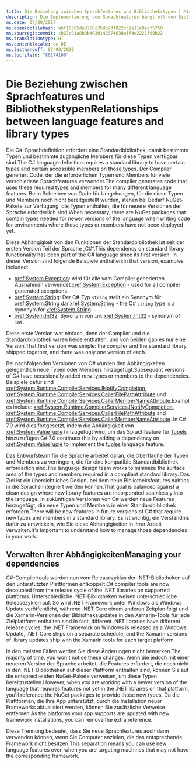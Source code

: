 ```yaml
---
title: Die Beziehung zwischen Sprachfeatures und Bibliothekstypen | Microsoft-Dokumentation
description: Die Implementierung von Sprachfeatures hängt oft von Bibliothekstypen ab. Diese Beziehung wird in diesem Artikel erläutert.
ms.date: 07/20/2017
ms.openlocfilehash: abf15385da3756c35db2df822cc2e11e9edf5758
ms.sourcegitcommit: cb27c01a8b0b4630148374638aff4e2221f90b22
ms.translationtype: HT
ms.contentlocale: de-DE
ms.lasthandoff: 07/09/2020
ms.locfileid: "86174100"
---
```

# <a name="relationships-between-language-features-and-library-types"></a><span data-ttu-id="40ad8-104">Die Beziehung zwischen Sprachfeatures und Bibliothekstypen</span><span class="sxs-lookup"><span data-stu-id="40ad8-104">Relationships between language features and library types</span></span>

<span data-ttu-id="40ad8-105">Die C#-Sprachdefinition erfordert eine Standardbibliothek, damit bestimmte Typen und bestimmte zugängliche Members für diese Typen verfügbar sind.</span><span class="sxs-lookup"><span data-stu-id="40ad8-105">The C# language definition requires a standard library to have certain types and certain accessible members on those types.</span></span> <span data-ttu-id="40ad8-106">Der Compiler generiert Code, der die erforderlichen Typen und Members für viele verschiedene Sprachfeatures verwendet.</span><span class="sxs-lookup"><span data-stu-id="40ad8-106">The compiler generates code that uses these required types and members for many different language features.</span></span> <span data-ttu-id="40ad8-107">Beim Schreiben von Code für Umgebungen, für die diese Typen und Members noch nicht bereitgestellt wurden, stehen bei Bedarf NuGet-Pakete zur Verfügung, die Typen enthalten, die für neuere Versionen der Sprache erforderlich sind.</span><span class="sxs-lookup"><span data-stu-id="40ad8-107">When necessary, there are NuGet packages that contain types needed for newer versions of the language when writing code for environments where those types or members have not been deployed yet.</span></span>

<span data-ttu-id="40ad8-108">Diese Abhängigkeit von den Funktionen der Standardbibliothek ist seit der ersten Version Teil der Sprache „C#“.</span><span class="sxs-lookup"><span data-stu-id="40ad8-108">This dependency on standard library functionality has been part of the C# language since its first version.</span></span> <span data-ttu-id="40ad8-109">In dieser Version sind folgende Beispiele enthalten:</span><span class="sxs-lookup"><span data-stu-id="40ad8-109">In that version, examples included:</span></span>

* <span data-ttu-id="40ad8-110"><xref:System.Exception>: wird für alle vom Compiler generierten Ausnahmen verwendet.</span><span class="sxs-lookup"><span data-stu-id="40ad8-110"><xref:System.Exception> - used for all compiler generated exceptions.</span></span>
* <span data-ttu-id="40ad8-111"><xref:System.String>: Der C#-Typ `string` stellt ein Synonym für <xref:System.String> dar.</span><span class="sxs-lookup"><span data-stu-id="40ad8-111"><xref:System.String> - the C# `string` type is a synonym for <xref:System.String>.</span></span>
* <span data-ttu-id="40ad8-112"><xref:System.Int32>: Synonym von `int`.</span><span class="sxs-lookup"><span data-stu-id="40ad8-112"><xref:System.Int32> - synonym of `int`.</span></span>

<span data-ttu-id="40ad8-113">Diese erste Version war einfach, denn der Compiler und die Standardbibliothek waren beide enthalten, und von beiden gab es nur eine Version.</span><span class="sxs-lookup"><span data-stu-id="40ad8-113">That first version was simple: the compiler and the standard library shipped together, and there was only one version of each.</span></span>

<span data-ttu-id="40ad8-114">Bei nachfolgenden Versionen von C# wurden den Abhängigkeiten gelegentlich neue Typen oder Members hinzugefügt.</span><span class="sxs-lookup"><span data-stu-id="40ad8-114">Subsequent versions of C# have occasionally added new types or members to the dependencies.</span></span> <span data-ttu-id="40ad8-115">Beispiele dafür sind <xref:System.Runtime.CompilerServices.INotifyCompletion>, <xref:System.Runtime.CompilerServices.CallerFilePathAttribute> und <xref:System.Runtime.CompilerServices.CallerMemberNameAttribute>.</span><span class="sxs-lookup"><span data-stu-id="40ad8-115">Examples include: <xref:System.Runtime.CompilerServices.INotifyCompletion>, <xref:System.Runtime.CompilerServices.CallerFilePathAttribute> and <xref:System.Runtime.CompilerServices.CallerMemberNameAttribute>.</span></span> <span data-ttu-id="40ad8-116">In C# 7.0 wird dies fortgesetzt, indem die Abhängigkeit von <xref:System.ValueTuple> hinzugefügt wird, um das Sprachfeature für [Tupels](../language-reference/builtin-types/value-tuples.md) hinzuzufügen.</span><span class="sxs-lookup"><span data-stu-id="40ad8-116">C# 7.0 continues this by adding a dependency on <xref:System.ValueTuple> to implement the [tuples](../language-reference/builtin-types/value-tuples.md) language feature.</span></span>

<span data-ttu-id="40ad8-117">Das Entwurfsteam für die Sprache arbeitet daran, die Oberfläche der Typen und Members zu verringern, die für eine kompatible Standardbibliothek erforderlich sind.</span><span class="sxs-lookup"><span data-stu-id="40ad8-117">The language design team works to minimize the surface area of the types and members required in a compliant standard library.</span></span> <span data-ttu-id="40ad8-118">Das Ziel ist ein übersichtliches Design, bei dem neue Bibliotheksfeatures nahtlos in die Sprache integriert werden können.</span><span class="sxs-lookup"><span data-stu-id="40ad8-118">That goal is balanced against a clean design where new library features are incorporated seamlessly into the language.</span></span> <span data-ttu-id="40ad8-119">In zukünftigen Versionen von C# werden neue Features hinzugefügt, die neue Typen und Members in einer Standardbibliothek erfordern.</span><span class="sxs-lookup"><span data-stu-id="40ad8-119">There will be new features in future versions of C# that require new types and members in a standard library.</span></span> <span data-ttu-id="40ad8-120">Es ist wichtig, ein Verständnis dafür zu entwickeln, wie Sie diese Abhängigkeiten in Ihrer Arbeit verwalten.</span><span class="sxs-lookup"><span data-stu-id="40ad8-120">It's important to understand how to manage those dependencies in your work.</span></span>

## <a name="managing-your-dependencies"></a><span data-ttu-id="40ad8-121">Verwalten Ihrer Abhängigkeiten</span><span class="sxs-lookup"><span data-stu-id="40ad8-121">Managing your dependencies</span></span>

<span data-ttu-id="40ad8-122">C#-Compilertools werden nun vom Releasezyklus der .NET-Bibliotheken auf den unterstützten Plattformen entkoppelt.</span><span class="sxs-lookup"><span data-stu-id="40ad8-122">C# compiler tools are now decoupled from the release cycle of the .NET libraries on supported platforms.</span></span> <span data-ttu-id="40ad8-123">Unterschiedliche .NET-Bibliotheken weisen unterschiedliche Releasezyklen auf. So wird .NET Framework unter Windows als Windows Update veröffentlicht, während .NET Core einem anderen Zeitplan folgt und die Xamarin-Versionen der Bibliotheksupdates in den Xamarin-Tools für jede Zielplattform enthalten sind.</span><span class="sxs-lookup"><span data-stu-id="40ad8-123">In fact, different .NET libraries have different release cycles: the .NET Framework on Windows is released as a Windows Update, .NET Core ships on a separate schedule, and the Xamarin versions of library updates ship with the Xamarin tools for each target platform.</span></span>

<span data-ttu-id="40ad8-124">In den meisten Fällen werden Sie diese Änderungen nicht bemerken.</span><span class="sxs-lookup"><span data-stu-id="40ad8-124">The majority of time, you won't notice these changes.</span></span> <span data-ttu-id="40ad8-125">Wenn Sie jedoch mit einer neueren Version der Sprache arbeitet, die Features erfordert, die noch nicht in den .NET-Bibliotheken auf dieser Plattform enthalten sind, können Sie auf die entsprechenden NuGet-Pakete verweisen, um diese Typen bereitzustellen.</span><span class="sxs-lookup"><span data-stu-id="40ad8-125">However, when you are working with a newer version of the language that requires features not yet in the .NET libraries on that platform, you'll reference the NuGet packages to provide those new types.</span></span>
<span data-ttu-id="40ad8-126">Da die Plattformen, die Ihre App unterstützt, durch die Installation neuer Frameworks aktualisiert werden, können Sie zusätzliche Verweise entfernen.</span><span class="sxs-lookup"><span data-stu-id="40ad8-126">As the platforms your app supports are updated with new framework installations, you can remove the extra reference.</span></span>

<span data-ttu-id="40ad8-127">Diese Trennung bedeutet, dass Sie neue Sprachfeatures auch dann verwenden können, wenn Sie Computer anzielen, die das entsprechende Framework nicht besitzen.</span><span class="sxs-lookup"><span data-stu-id="40ad8-127">This separation means you can use new language features even when you are targeting machines that may not have the corresponding framework.</span></span>

